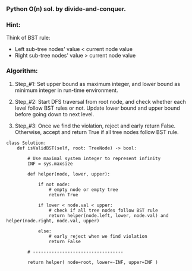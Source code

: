 ### Python O(n) sol. by divide-and-conquer.

### Hint:

Think of BST rule:
- Left sub-tree nodes' value < current node value
- Right sub-tree nodes' value > current node value

### Algorithm:

1. Step_#1:
Set upper bound as maximum integer, and lower bound as minimum integer in run-time environment.

2. Step_#2:
Start DFS traversal from root node, and check whether each level follow BST rules or not.
Update lower bound and upper bound before going down to next level.

3. Step_#3:
Once we find the violation, reject and early return False.
Otherwise, accept and return True if all tree nodes follow BST rule.

```
class Solution:
    def isValidBST(self, root: TreeNode) -> bool:
        
        # Use maximal system integer to represent infinity
        INF = sys.maxsize
        
        def helper(node, lower, upper):
            
            if not node:
				# empty node or empty tree
                return True
            
            if lower < node.val < upper:
				# check if all tree nodes follow BST rule
                return helper(node.left, lower, node.val) and helper(node.right, node.val, upper)
            
            else:
				# early reject when we find violation
                return False
            
        # ----------------------------------
        
        return helper( node=root, lower=-INF, upper=INF )
```
